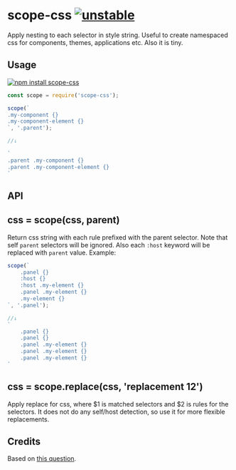 # scope-css [![unstable](http://badges.github.io/stability-badges/dist/unstable.svg)](http://github.com/badges/stability-badges)

Apply nesting to each selector in style string. Useful to create namespaced css for components, themes, applications etc. Also it is tiny.

## Usage

[![npm install scope-css](https://nodei.co/npm/scope-css.png?mini=true)](https://npmjs.org/package/scope-css/)

```js
const scope = require('scope-css');

scope(`
.my-component {}
.my-component-element {}
`, '.parent');

//↓

`
.parent .my-component {}
.parent .my-component-element {}
`
```

## API

## css = scope(css, parent)

Return css string with each rule prefixed with the parent selector. Note that self `parent` selectors will be ignored. Also each `:host` keyword will be replaced with `parent` value. Example:

```js
scope(`
	.panel {}
	:host {}
	:host .my-element {}
	.panel .my-element {}
	.my-element {}
`, '.panel');

//↓
`
	.panel {}
	.panel {}
	.panel .my-element {}
	.panel .my-element {}
	.panel .my-element {}
`
```

## css = scope.replace(css, 'replacement $1$2')

Apply replace for css, where $1 is matched selectors and $2 is rules for the selectors. It does not do any self/host detection, so use it for more flexible replacements.

## Credits

Based on [this question](http://stackoverflow.com/questions/12575845/what-is-the-regex-of-a-css-selector).